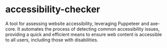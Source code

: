 # accessibility-checker
A tool for assessing website accessibility, leveraging Puppeteer and axe-core. It automates the process of detecting common accessibility issues, providing a quick and efficient means to ensure web content is accessible to all users, including those with disabilities.
